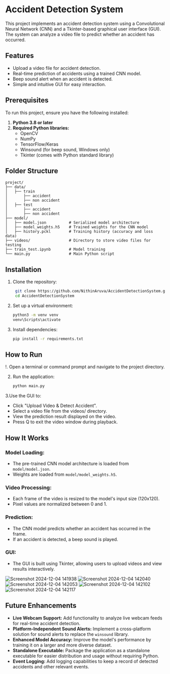# Accident Detection System

This project implements an accident detection system using a Convolutional Neural Network (CNN) and a Tkinter-based graphical user interface (GUI). The system can analyze a video file to predict whether an accident has occurred.

## Features

- Upload a video file for accident detection.
- Real-time prediction of accidents using a trained CNN model.
- Beep sound alert when an accident is detected.
- Simple and intuitive GUI for easy interaction.

## Prerequisites

To run this project, ensure you have the following installed:

1. **Python 3.8 or later**
2. **Required Python libraries:**
   - OpenCV
   - NumPy
   - TensorFlow/Keras
   - Winsound (for beep sound, Windows only)
   - Tkinter (comes with Python standard library)

## Folder Structure
```
project/
├── data/                   
│   ├── train    
│       ├── accident 
│       ├── non accident 
│   ├── test 
│       ├── accident
│       ├── non accident 
├── model/
│   ├── model.json          # Serialized model architecture
│   ├── model_weights.h5    # Trained weights for the CNN model
│   ├── history.pckl        # Training history (accuracy and loss data)
├── videos/                 # Directory to store video files for testing 
├── train_test.ipynb        # Model training
└── main.py                 # Main Python script
```

## Installation

1. Clone the repository:
   ```bash
    git clone https://github.com/NithinAruva/AccidentDetectionSystem.git
    cd AccidentDetectionSystem
   ```

2. Set up a virtual environment:
   ```bash
   python3 -m venv venv
   venv\Scripts\activate
   ```

3. Install dependencies:
   ```bash
   pip install -r requirements.txt
   ```
   
## How to Run

!. Open a terminal or command prompt and navigate to the project directory.

2. Run the application:
   ```bash
   python main.py
   ```
3.Use the GUI to:

 - Click "Upload Video & Detect Accident".
 - Select a video file from the videos/ directory.
 - View the prediction result displayed on the video.
 - Press Q to exit the video window during playback.

## How It Works

### Model Loading:
- The pre-trained CNN model architecture is loaded from `model/model.json`.
- Weights are loaded from `model/model_weights.h5`.

### Video Processing:
- Each frame of the video is resized to the model's input size (120x120).
- Pixel values are normalized between 0 and 1.

### Prediction:
- The CNN model predicts whether an accident has occurred in the frame.
- If an accident is detected, a beep sound is played.

### GUI:
- The GUI is built using Tkinter, allowing users to upload videos and view results interactively.
  
![Screenshot 2024-12-04 141938](https://github.com/user-attachments/assets/1ee9d4b8-53f6-4910-b7fd-a5b0cdf64055)
![Screenshot 2024-12-04 142040](https://github.com/user-attachments/assets/dffe9ed5-5c50-4c2d-93a2-3110f701bed3)
![Screenshot 2024-12-04 142053](https://github.com/user-attachments/assets/08c252ff-bbf4-4306-b819-0c1fe8aa19cb)
![Screenshot 2024-12-04 142102](https://github.com/user-attachments/assets/1763872e-9258-4e08-aab0-d604d056b9b6)
![Screenshot 2024-12-04 142117](https://github.com/user-attachments/assets/01db38d4-7aea-4052-aaf1-ade3c2dfa303)

## Future Enhancements

- **Live Webcam Support:** Add functionality to analyze live webcam feeds for real-time accident detection.
- **Platform-Independent Sound Alerts:** Implement a cross-platform solution for sound alerts to replace the `winsound` library.
- **Enhanced Model Accuracy:** Improve the model's performance by training it on a larger and more diverse dataset.
- **Standalone Executable:** Package the application as a standalone executable for easier distribution and usage without requiring Python.
- **Event Logging:** Add logging capabilities to keep a record of detected accidents and other relevant events.

